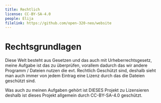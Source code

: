 ```yaml
---
title: Rechtlich
license: CC-BY-SA-4.0
people: Elija
filelink: https://github.com/open-320-neo/website
---
```


# Rechtsgrundlagen

Diese Welt besteht aus Gesetzen und das auch mit Urheberrechtsgesetz, meine Aufgabe ist das zu überprüfen, vorallem dadurch das wir andere Programm / Dateien nutzen die evt. Rechtlich Geschützt sind, deshalb sieht man auch immer von jedem Eintrag eine Lizenz durch das die Dateien geschützt sind.

Was auch zu meinen Aufgaben gehört ist DIESES Projekt zu Lizensieren deshalb ist dieses Projekt allgemein durch CC-BY-SA-4.0 geschützt.